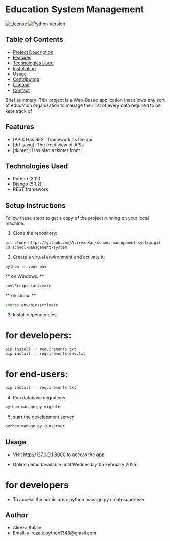 # Education System Management

[![License](https://img.shields.io/badge/license-MIT-blue.svg)](LICENSE) [![Python Version](https://img.shields.io/badge/python-3.x-blue.svg)]()

## Table of Contents
- [Project Description](#project-description)
- [Features](#features)
- [Technologies Used](#technologies-used)
- [Installation](#installation)
- [Usage](#usage)
- [Contributing](#contributing)
- [License](#license)
- [Contact](#contact)

Brief summery: This project is a Web-Based application that allows any sort of education organization to manage
their list of every data required to be kept track of

## Features
- [API]: Has REST framework as the api 
- [drf-yasg]: The front view of APIs
- [tkinter]: Has also a tkinter front 

## Technologies Used
- Python (3.12)
- Django (5.1.2)
- REST framework

## Setup Instructions 

Follow these steps to get a copy of the project running on your local machine:

1. Clone the repository:
```bash
git clone https://github.com/AlirezaKar/school-management-system.git
cd school-management-system
```

2. Create a virtual environment and activate it:
```bash
python -m venv env
```

** on Windows: ** 
```bash
env\Scripts\activate
```

** on Linux: **
```bash
source env/bin/activate
```

3. Install dependencies:
# for developers:
```bash
pip install -r requirements.txt
pip install -r requirements.dev.txt
```
# for end-users:
```bash
pip install -r requirements.txt
```
4. Run database migrations
```bash
python manage.py migrate
```
5. start the development server
```bash
python manage.py runserver
```
## Usage

- Visit http://127.0.0.1:8000 to access the app 

- Online demo (available until Wednesday 05 February 2025)
# for developers 
- To access the admin area: python manage.py createsuperuser 

## Author
- Alireza Kalaie
- Email: alireza.k.python1348@gmail.com